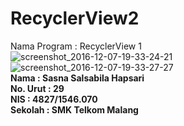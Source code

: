 # RecyclerView2

Nama Program : RecyclerView 1
<br>
![screenshot_2016-12-07-19-33-24-21](https://cloud.githubusercontent.com/assets/22133030/20968186/d848c1b8-bcb5-11e6-9c67-80ad7c9095d1.png)<br>
![screenshot_2016-12-07-19-33-27-27](https://cloud.githubusercontent.com/assets/22133030/20968191/dd30d724-bcb5-11e6-8ff5-db01cc853c3d.png)
<br>
<b>Nama   : Sasna Salsabila Hapsari<br>
No. Urut  : 29<br>
NIS       : 4827/1546.070<br>
Sekolah   : SMK Telkom Malang</b>
